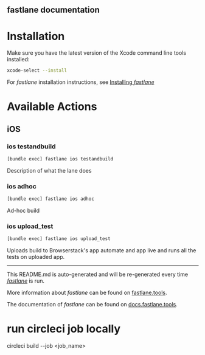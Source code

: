 fastlane documentation
----

# Installation

Make sure you have the latest version of the Xcode command line tools installed:

```sh
xcode-select --install
```

For _fastlane_ installation instructions, see [Installing _fastlane_](https://docs.fastlane.tools/#installing-fastlane)

# Available Actions

## iOS

### ios testandbuild

```sh
[bundle exec] fastlane ios testandbuild
```

Description of what the lane does

### ios adhoc

```sh
[bundle exec] fastlane ios adhoc
```

Ad-hoc build

### ios upload_test

```sh
[bundle exec] fastlane ios upload_test
```

Uploads build to Browserstack's app automate and app live and runs all the tests on uploaded app.

----

This README.md is auto-generated and will be re-generated every time [_fastlane_](https://fastlane.tools) is run.

More information about _fastlane_ can be found on [fastlane.tools](https://fastlane.tools).

The documentation of _fastlane_ can be found on [docs.fastlane.tools](https://docs.fastlane.tools).


# run circleci job locally
circleci build --job <job_name>
